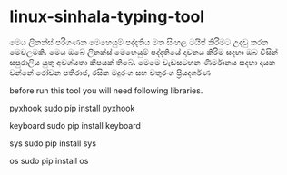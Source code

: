 # linux-sinhala-typing-tool
මෙය ලිනක්ස් පරිගණක මෙහෙයුම් පද්දතිය මත සිංහල ටයිප් කිරිමට උදවු කරන මෙවලමකි.
මෙය ඔබේ ලිනක්ස් මෙහෙයුම් පද්දතියේ දාවනය කිරිම සදහා ඔබ විසින් සපුරාලිය යුතු අවශ්යතා කීපයක් තිබේ.
මෙමෙ වැඩසටහන ණිර්මානය සදහා දායක වන්නේ 
            රෝචන පතිරාජ, 
            රසික මදුරංග සහ 
            චතුරංග ප්‍රියදර්ශණ  



before run this tool you will need following  libraries.

pyxhook
	sudo pip install pyxhook

keyboard
	sudo pip install keyboard

sys
	sudo pip install sys

os
	sudo pip install os